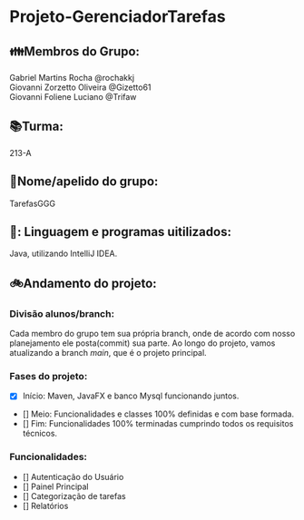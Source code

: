 # Projeto-GerenciadorTarefas
## 👪Membros do Grupo:  
Gabriel Martins Rocha @rochakkj  
Giovanni Zorzetto Oliveira @Gizetto61  
Giovanni Foliene Luciano @Trifaw

## 📚Turma:  
213-A  
## 📑Nome/apelido do grupo:  
TarefasGGG  
## 📖: Linguagem e programas uitilizados:  
Java, utilizando IntelliJ IDEA.

## 🚲Andamento do projeto:  
### Divisão alunos/branch:  
Cada membro do grupo tem sua própria branch, onde de acordo com nosso planejamento ele posta(commit) sua parte. Ao longo do projeto, vamos atualizando a branch *main*, que é o projeto principal.

### Fases do projeto:  
- [x] Início: Maven, JavaFX e banco Mysql funcionando juntos.
- [] Meio: Funcionalidades e classes 100% definidas e com base formada.
- [] Fim: Funcionalidades 100% terminadas cumprindo todos os requisitos técnicos.

### Funcionalidades:  
- [] Autenticação do Usuário
- [] Painel Principal
- [] Categorização de tarefas
- [] Relatórios
